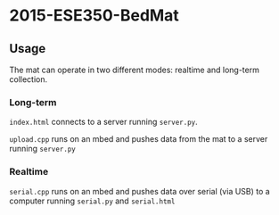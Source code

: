 # 2015-ESE350-BedMat

## Usage

The mat can operate in two different modes: realtime and long-term collection.

### Long-term

`index.html` connects to a server running `server.py`.

`upload.cpp` runs on an mbed and pushes data from the mat to a server running `server.py`

### Realtime

`serial.cpp` runs on an mbed and pushes data over serial (via USB) to a computer running `serial.py` and `serial.html`